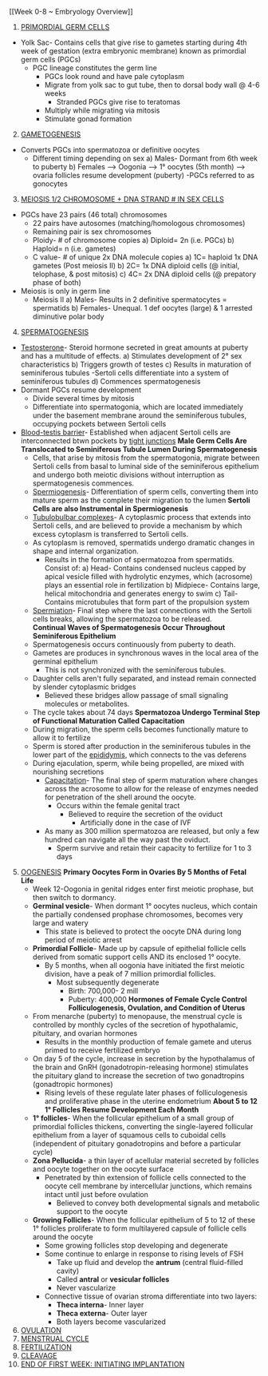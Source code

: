 [[Week 0-8 ~ Embryology Overview]]

1. <u>PRIMORDIAL GERM CELLS</u>
- Yolk Sac- Contains cells that give rise to gametes starting during 4th week of gestation (extra embryonic membrane) known as primordial germ cells (PGCs)
	- PGC lineage constitutes the germ line
		- PGCs look round and have pale cytoplasm
		- Migrate from yolk sac to gut tube, then to dorsal body wall @ 4-6 weeks
			- Stranded PGCs give rise to teratomas
		- Multiply while migrating via mitosis
		- Stimulate gonad formation
2. <u>GAMETOGENESIS</u>
- Converts PGCs into spermatozoa or definitive oocytes
	- Different timing depending on sex
		a) Males- Dormant from 6th week to puberty
		b) Females --> Oogonia --> 1° oocytes (5th month) --> ovaria follicles resume development (puberty)
			-PGCs referred to as gonocytes
3. <u>MEIOSIS 1/2 CHROMOSOME + DNA STRAND # IN SEX CELLS</u>
- PGCs have 23 pairs (46 total) chromosomes
	- 22 pairs have autosomes (matching/homologous chromosomes)
	- Remaining pair is sex chromosomes
	- Ploidy- # of chromosome copies
		a) Diploid= 2n (i.e. PGCs)
		b) Haploid= n (i.e. gametes)
	- C value- # of unique 2x DNA molecule copies
		a) 1C= haploid 1x DNA gametes (Post meiosis II)
		b) 2C= 1x DNA diploid cells (@ initial, telophase, & post mitosis)
		c) 4C= 2x DNA diploid cells (@ prepatory phase of both)
- Meiosis is only in germ line
	- Meiosis II
		a) Males- Results in 2 definitive spermatocytes = spermatids
		b) Females- Unequal. 1 def oocytes (large) & 1 arrested diminutive polar body
4. <u>SPERMATOGENESIS</u>
- <u>Testosterone</u>- Steroid hormone secreted in great amounts at puberty and has a multitude of effects.
		a) Stimulates development of 2° sex characteristics
		b) Triggers growth of testes
		c) Results in maturation of seminiferous tubules
			-Sertoli cells differentiate into a system of seminiferous tubules
		d) Commences spermatogenesis
- Dormant PGCs resume development
	- Divide several times by mitosis
	- Differentiate into spermatogonia, which are located immediately under the basement membrane around the seminiferous tubules, occupying pockets between Sertoli cells
- <u>Blood-testis barrier</u>- Established when adjacent Sertoli cells are interconnected btwn pockets by <u>tight junctions</u>
	**Male Germ Cells Are Translocated to Seminiferous Tubule Lumen During Spermatogenesis**
	- Cells, that arise by mitosis from the spermatogonia, migrate between Sertoli cells from basal to luminal side of the seminiferous epithelium and undergo both meiotic divisions without interruption as spermatogenesis commences.
	- <u>Spermiogenesis</u>- Differentiation of sperm cells, converting them into mature sperm as the complete their migration to the lumen
	**Sertoli Cells are also Instrumental in Spermiogenesis**
	- <u>Tubulobulbar complexes</u>-  A cytoplasmic process that extends into Sertoli cells, and are believed to provide a mechanism by which excess cytoplasm is transferred to Sertoli cells.
	- As cytoplasm is removed, spermatids undergo dramatic changes in shape and internal organization.
		- Results in the formation of spermatozoa from spermatids. Consist of:
			a) Head- Contains condensed nucleus capped by apical vesicle filled with hydrolytic enzymes, which (acrosome) plays an essential role in fertilization
			b) Midpiece- Contains large, helical mitochondria and generates energy to swim
			c) Tail- Contains microtubules that form part of the propulsion system
	- <u>Spermiation</u>- Final step where the last connections with the Sertoli cells breaks, allowing the spermatozoa to be released.  
	**Continual Waves of Spermatogenesis Occur Throughout Seminiferous Epithelium**
	- Spermatogenesis occurs continuously from puberty to death.
	- Gametes are produces in synchronous waves in the local area of the germinal epithelium
		- This is not synchronized with the seminiferous tubules.
	- Daughter cells aren't fully separated, and instead remain connected by slender cytoplasmic bridges
		- Believed these bridges allow passage of small signaling molecules or metabolites.
	- The cycle takes about 74 days
	**Spermatozoa Undergo Terminal Step of Functional Maturation Called Capacitation**
	- During migration, the sperm cells becomes functionally mature to allow it to fertilize
	- Sperm is stored after production in the seminiferous tubules in the lower part of the <u>epididymis</u>, which connects to the vas deferens
	- During ejaculation, sperm, while being propelled, are mixed with nourishing secretions
		- <u>Capacitation</u>- The final step of sperm maturation where changes across the acrosome to  allow for the release of enzymes needed for penetration of the shell around the oocyte.
			- Occurs within the female genital tract
				- Believed to require the secretion of the oviduct
					- Artificially done in the case of IVF
		- As many as 300 million spermatozoa are released, but only a few hundred can navigate all the way past the oviduct. 
			- Sperm survive and retain their capacity to fertilize for 1 to 3 days
5. <u>OOGENESIS</u> 
	**Primary Oocytes Form in Ovaries By 5 Months of Fetal Life**
	- Week 12-Oogonia in genital ridges enter first meiotic prophase, but then switch to dormancy. 
	- **Germinal vesicle**- When dormant 1° oocytes nucleus, which contain the partially condensed prophase chromosomes, becomes very large and watery 
		- This state is believed to protect the oocyte DNA during long period of meiotic arrest
	- **Primordial Follicle**- Made up by capsule of epithelial follicle cells derived from somatic support cells AND its enclosed 1° oocyte.
		- By 5 months, when all oogonia have initiated the first meiotic division, have a peak of 7 million primordial follicles. 
			- Most subsequently degenerate 
				- Birth: 700,000- 2 mill
				- Puberty: 400,000
	**Hormones of Female Cycle Control Folliculogenesis, Ovulation, and Condition of Uterus**
	- From menarche (puberty) to menopause, the menstrual cycle is controlled by monthly cycles of the secretion of hypothalamic, pituitary, and ovarian hormones
		- Results in the monthly production of female gamete and uterus primed to receive fertilized embryo
	- On day 5 of the cycle, increase in secretion by the hypothalamus of the brain and GnRH (gonadotropin-releasing hormone) stimulates the pituitary gland to increase the secretion of two gonadtropins (gonadtropic hormones)
		- Rising levels of these regulate later phases of folliculogenesis and proliferative phase in the uterine endometrium
	**About 5 to 12 1° Follicles Resume Development Each Month**
	- **1° follicles**- When the follicular epithelium of a small group of primordial follicles thickens, converting the single-layered follicular epithelium from a layer of squamous cells to cuboidal cells (independent of pituitary gonadotropins and before a particular cycle)
	- **Zona Pellucida**- a thin layer of acellular material secreted by follicles and oocyte together on the oocyte surface
		- Penetrated by thin extension of follicle cells connected to the oocyte cell membrane by intercellular junctions, which remains intact until just before ovulation
			- Believed to convey both developmental signals and metabolic support to the oocyte
	- **Growing Follicles**- When the follicular epithelium of 5 to 12 of these 1° follicles proliferate to form multilayered capsule of follicle cells around the oocyte
		- Some growing follicles stop developing and degenerate
		- Some continue to enlarge in response to rising levels of FSH
			- Take up fluid and develop the **antrum** (central fluid-filled cavity)
			- Called **antral** or **vesicular follicles**
			- Never vascularize
		- Connective tissue of ovarian stroma differentiate into two layers:
			- **Theca interna**- Inner layer
			- **Theca externa**- Outer layer
			- Both layers become vascularized
1. <u>OVULATION</u> 
2. <u>MENSTRUAL CYCLE</u> 
3. <u>FERTILIZATION</u> 
4. <u>CLEAVAGE</u> 
5. <u>END OF FIRST WEEK: INITIATING IMPLANTATION</u>
